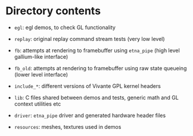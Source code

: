 Directory contents
===================

- `egl`: egl demos, to check GL functionality

- `replay`: original replay command stream tests (very low level)

- `fb`: attempts at rendering to framebuffer using `etna_pipe` (high level gallium-like interface)

- `fb_old`: attempts at rendering to framebuffer using raw state queueing (lower level interface)

- `include_*`: different versions of Vivante GPL kernel headers

- `lib`: C files shared between demos and tests, generic math and GL context utilities etc

- `driver`: `etna_pipe` driver and generated hardware header files

- `resources`: meshes, textures used in demos


